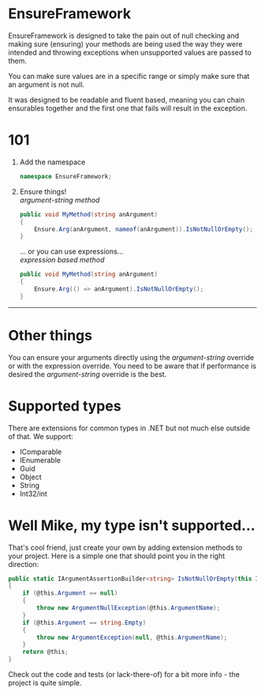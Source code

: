 # EnsureFramework
EnsureFramework is designed to take the pain out of null checking and making sure (ensuring) your 
methods are being used the way they were intended and throwing exceptions when unsupported values 
are passed to them. 

You can make sure values are in a specific range or simply make sure that an argument is not null.

It was designed to be readable and fluent based, meaning you can chain ensurables together and the 
first one that fails will result in the exception.

# 101
1. Add the namespace 
   ```cs
   namespace EnsureFramework;
   ```
2. Ensure things!  
   *argument-string method*
   ```cs
   public void MyMethod(string anArgument)
   {
       Ensure.Arg(anArgument, nameof(anArgument)).IsNotNullOrEmpty();
   }
   ```
   ... or you can use expressions...  
   *expression based method*
   ```cs
   public void MyMethod(string anArgument)
   {
       Ensure.Arg(() => anArgument).IsNotNullOrEmpty();
   }
   ```

---

# Other things
You can ensure your arguments directly using the *argument-string* override or with the expression override. 
You need to be aware that if performance is desired the *argument-string* override is the best.

# Supported types
There are extensions for common types in .NET but not much else outside of that. We support:
 - IComparable
 - IEnumerable
 - Guid
 - Object
 - String
 - Int32/int

# Well Mike, my type isn't supported...
That's cool friend, just create your own by adding extension methods to your project. 
Here is a simple one that should point you in the right direction:
```cs
public static IArgumentAssertionBuilder<string> IsNotNullOrEmpty(this IArgumentAssertionBuilder<string> @this)
{
    if (@this.Argument == null)
    {
        throw new ArgumentNullException(@this.ArgumentName);
    }
    if (@this.Argument == string.Empty)
    {
        throw new ArgumentException(null, @this.ArgumentName);
    }
    return @this;
}
```

Check out the code and tests (or lack-there-of) for a bit more info - the project is quite simple.